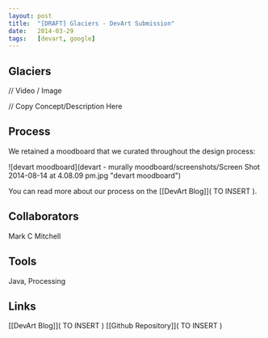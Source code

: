```yaml
---
layout:	post
title:	"[DRAFT] Glaciers - DevArt Submission"
date:	2014-03-29
tags:	[devart, google]
---
```


## Glaciers

// Video / Image

// Copy Concept/Description Here

## Process

We retained a moodboard that we curated throughout the design process: 

![devart moodboard](devart - murally moodboard/screenshots/Screen Shot 2014-08-14 at 4.08.09 pm.jpg "devart moodboard") 

You can read more about our process on the [[DevArt Blog]]( TO INSERT ).

## Collaborators

Mark C Mitchell

## Tools

Java, Processing

## Links

[[DevArt Blog]]( TO INSERT )
[[Github Repository]]( TO INSERT )